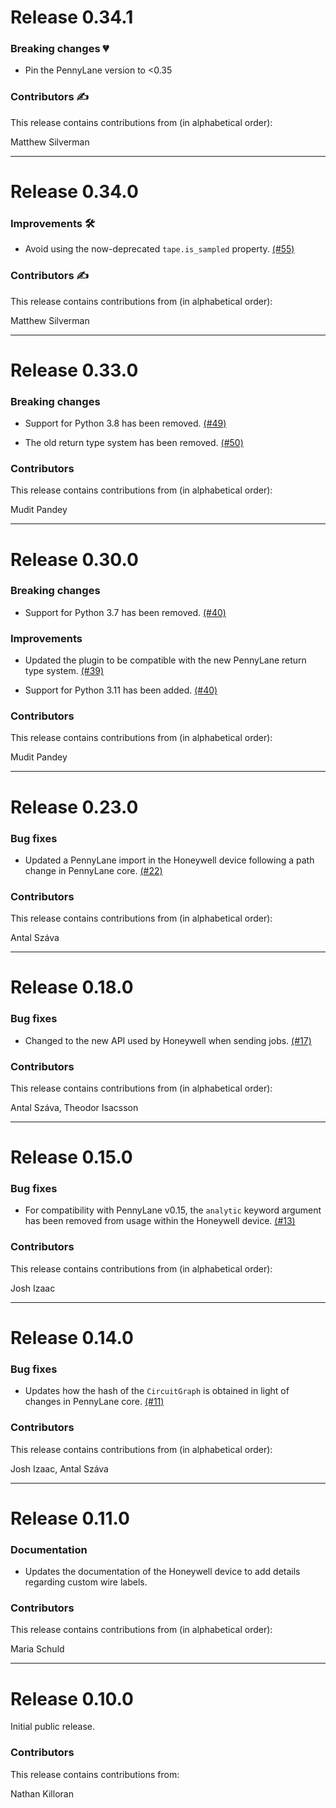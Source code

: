 # Release 0.34.1

### Breaking changes 💔

* Pin the PennyLane version to <0.35

### Contributors ✍️

This release contains contributions from (in alphabetical order):

Matthew Silverman

---
# Release 0.34.0

### Improvements 🛠

* Avoid using the now-deprecated `tape.is_sampled` property.
  [(#55)](https://github.com/PennyLaneAI/pennylane-honeywell/pull/55)

### Contributors ✍️

This release contains contributions from (in alphabetical order):

Matthew Silverman

---
# Release 0.33.0

### Breaking changes

* Support for Python 3.8 has been removed.
  [(#49)](https://github.com/PennyLaneAI/pennylane-honeywell/pull/49)

* The old return type system has been removed.
  [(#50)](https://github.com/PennyLaneAI/pennylane-honeywell/pull/50)

### Contributors

This release contains contributions from (in alphabetical order):

Mudit Pandey

---
# Release 0.30.0

### Breaking changes

* Support for Python 3.7 has been removed.
  [(#40)](https://github.com/PennyLaneAI/pennylane-honeywell/pull/40)

### Improvements

* Updated the plugin to be compatible with the new PennyLane return type system.
  [(#39)](https://github.com/PennyLaneAI/pennylane-honeywell/pull/39)

* Support for Python 3.11 has been added.
  [(#40)](https://github.com/PennyLaneAI/pennylane-honeywell/pull/40)

### Contributors

This release contains contributions from (in alphabetical order):

Mudit Pandey

---
# Release 0.23.0

### Bug fixes

* Updated a PennyLane import in the Honeywell device following a path change in
  PennyLane core.
  [(#22)](https://github.com/PennyLaneAI/pennylane-honeywell/pull/22)

### Contributors

This release contains contributions from (in alphabetical order):

Antal Száva

---

# Release 0.18.0

### Bug fixes

* Changed to the new API used by Honeywell when sending jobs.
  [(#17)](https://github.com/PennyLaneAI/pennylane-honeywell/pull/17)

### Contributors

This release contains contributions from (in alphabetical order):

Antal Száva, Theodor Isacsson

---

# Release 0.15.0

### Bug fixes

* For compatibility with PennyLane v0.15, the `analytic` keyword argument
  has been removed from usage within the Honeywell device.
  [(#13)](https://github.com/XanaduAI/pennylane-honeywell/pull/13)

### Contributors

This release contains contributions from (in alphabetical order):

Josh Izaac

---

# Release 0.14.0

### Bug fixes

* Updates how the hash of the `CircuitGraph` is obtained in light of changes in PennyLane core.
  [(#11)](https://github.com/PennyLaneAI/pennylane-honeywell/pull/11)

### Contributors

This release contains contributions from (in alphabetical order):

Josh Izaac, Antal Száva

---

# Release 0.11.0

### Documentation

* Updates the documentation of the Honeywell device to add details
  regarding custom wire labels.

### Contributors

This release contains contributions from (in alphabetical order):

Maria Schuld

---

# Release 0.10.0

Initial public release.

### Contributors
This release contains contributions from:

Nathan Killoran
